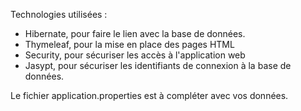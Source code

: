 Technologies utilisées : 
* Hibernate, pour faire le lien avec la base de données.
* Thymeleaf, pour la mise en place des pages HTML
* Security, pour sécuriser les accès à l'application web
* Jasypt, pour sécuriser les identifiants de connexion à la base de données.

Le fichier application.properties est à compléter avec vos données.
